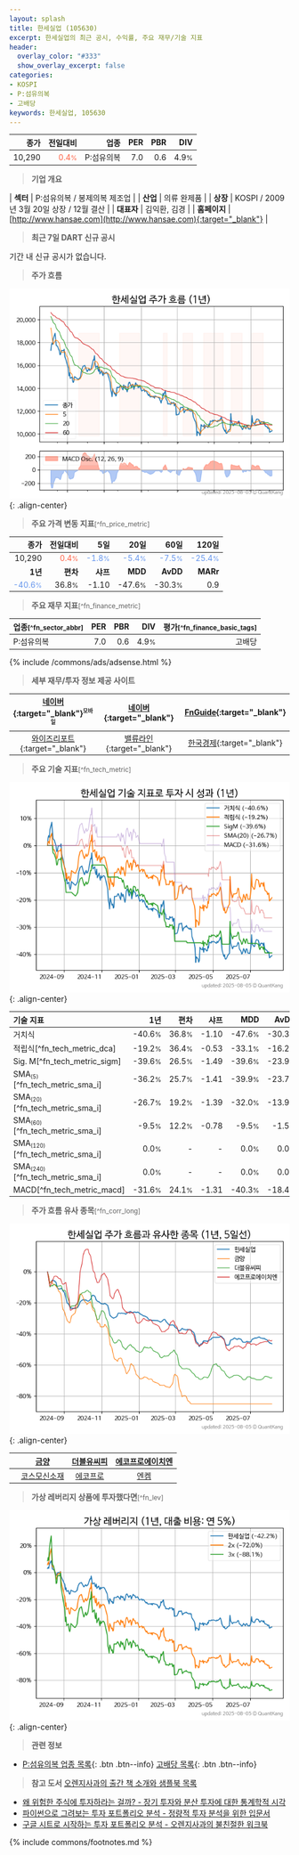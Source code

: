 ```yaml
---
layout: splash
title: 한세실업 (105630)
excerpt: 한세실업의 최근 공시, 수익률, 주요 재무/기술 지표
header:
  overlay_color: "#333"
  show_overlay_excerpt: false
categories:
- KOSPI
- P:섬유의복
- 고배당
keywords: 한세실업, 105630
---
```


| **종가** | **전일대비** | **업종** | **PER** | **PBR** | **DIV** |
| -------: | -----------: | -------: | ------: | ------: | ------: |
| 10,290 | <span style="color: tomato">0.4<small>%</small></span> | P:섬유의복 | 7.0 | 0.6 | 4.9<small>%</small> |

<!-- more -->


> **기업 개요**<a id="company"></a>

| <span style="white-space:nowrap;">**섹터**</span> | P:섬유의복 / 봉제의복 제조업 |
| <span style="white-space:nowrap;">**산업**</span> | 의류 완제품 |
| <span style="white-space:nowrap;">**상장**</span> | KOSPI / 2009년 3월 20일 상장 / 12월 결산 |
| <span style="white-space:nowrap;">**대표자**</span> | 김익환, 김경 |
| <span style="white-space:nowrap;">**홈페이지**</span> | [http://www.hansae.com](http://www.hansae.com){:target="_blank"} |


> **최근 7일 DART 신규 공시**<a id="dart"></a>

기간 내 신규 공시가 없습니다.


> **주가 흐름**<a id="price"></a>

![105630](/stock/images/105630.png){: .align-center}


> **주요 가격 변동 지표**<small>[^fn_price_metric]</small>

| **종가** | **전일대비** | **5일** | **20일** | **60일** | **120일** |
| -------: | -----------: | ------: | -------: | -------: | --------: |
| 10,290 | <span style="color: tomato">0.4<small>%</small></span> | <span style="color: cornflowerblue">-1.8<small>%</small></span> | <span style="color: cornflowerblue">-5.4<small>%</small></span> | <span style="color: cornflowerblue">-7.5<small>%</small></span> | <span style="color: cornflowerblue">-25.4<small>%</small></span> |
| **1년** | **편차** | **샤프** | **MDD** | **AvDD** | **MARr** |
| <span style="color: cornflowerblue">-40.6<small>%</small></span> | 36.8<small>%</small> | -1.10 | -47.6<small>%</small> | -30.3<small>%</small> | 0.9 |


> **주요 재무 지표**<small>[^fn_finance_metric]</small>

| **업종**<small>[^fn_sector_abbr]</small> | **PER** | **PBR** | **DIV** | **평가**<small>[^fn_finance_basic_tags]</small> |
| :--------------------------------------- | ------: | ------: | ------: | ----------------------------------------------: |
| P:섬유의복 | 7.0 | 0.6 | 4.9<small>%</small> | 고배당 |



{% include /commons/ads/adsense.html %}

> **세부 재무/투자 정보 제공 사이트**

| [네이버](https://m.stock.naver.com/domestic/stock/105630/finance/summary){:target="_blank"}<sup><small>모바일</small></sup> | [네이버](https://finance.naver.com/item/coinfo.naver?code=105630){:target="_blank"} | [FnGuide](https://comp.fnguide.com/SVO2/ASP/SVD_Invest.asp?gicode=A105630&MenuYn=Y){:target="_blank"} |
| :---: | :---: | :---: |
| [와이즈리포트](https://comp.wisereport.co.kr/company/c1040001.aspx?cmp_cd=105630){:target="_blank"} | [밸류라인](https://www.valueline.co.kr/finance/summary/105630){:target="_blank"} | [한국경제](https://markets.hankyung.com/stock/105630/financial-summary){:target="_blank"} |


> **주요 기술 지표**<small>[^fn_tech_metric]</small>


![105630](/stock/images/105630_tech.png){: .align-center}

| **기술 지표** | **1년** | **편차** | **샤프** | **MDD** | **AvDD** |
| :------------ | ------: | -----------: | -------: | ------: | -------: |
| 거치식 | -40.6<small>%</small> | 36.8<small>%</small> | -1.10 | -47.6<small>%</small> | -30.3<small>%</small> |
| 적립식[^fn_tech_metric_dca] | -19.2<small>%</small> | 36.4<small>%</small> | -0.53 | -33.1<small>%</small> | -16.2<small>%</small> |
| Sig. M[^fn_tech_metric_sigm] | -39.6<small>%</small> | 26.5<small>%</small> | -1.49 | -39.6<small>%</small> | -23.9<small>%</small> |
| SMA<small><sub>(5)</sub></small>[^fn_tech_metric_sma_i] | -36.2<small>%</small> | 25.7<small>%</small> | -1.41 | -39.9<small>%</small> | -23.7<small>%</small> |
| SMA<small><sub>(20)</sub></small>[^fn_tech_metric_sma_i] | -26.7<small>%</small> | 19.2<small>%</small> | -1.39 | -32.0<small>%</small> | -13.9<small>%</small> |
| SMA<small><sub>(60)</sub></small>[^fn_tech_metric_sma_i] | -9.5<small>%</small> | 12.2<small>%</small> | -0.78 | -9.5<small>%</small> | -1.5<small>%</small> |
| SMA<small><sub>(120)</sub></small>[^fn_tech_metric_sma_i] | 0.0<small>%</small> | - | - | 0.0<small>%</small> | 0.0<small>%</small> |
| SMA<small><sub>(240)</sub></small>[^fn_tech_metric_sma_i] | 0.0<small>%</small> | - | - | 0.0<small>%</small> | 0.0<small>%</small> |
| MACD[^fn_tech_metric_macd] | -31.6<small>%</small> | 24.1<small>%</small> | -1.31 | -40.3<small>%</small> | -18.4<small>%</small> |


> **주가 흐름 유사 종목**<a id="corr"></a><small>[^fn_corr_long]</small>

![105630](/stock/images/105630_corr.png){: .align-center}

|       | [금양](/001570/) | [더블유씨피](/393890/) | [에코프로에이치엔](/383310/) |
| :---: | :------------------------------------: | :------------------------------------: | :------------------------------------: |
|       | [코스모신소재](/005070/) | [에코프로](/086520/) | [엔켐](/348370/) |


> **가상 레버리지 상품에 투자했다면**<a id="2x"></a><small>[^fn_lev]</small>

![105630](/stock/images/105630_2x.png){: .align-center}


> **관련 정보**

- [P:섬유의복 업종 목록](/stats/sector/kospi_업종_섬유의복_종목/){: .btn .btn--info} [고배당 목록](/fn/fn_high_div/){: .btn .btn--info}

> **참고 도서** [오렌지사과의 출간 책 소개와 샘플북 목록](https://kongdori.tistory.com/691)

- [왜 위험한 주식에 투자하라는 걸까? - 장기 투자와 분산 투자에 대한 통계학적 시각](https://kongdori.tistory.com/421)
- [파이썬으로 그려보는 투자 포트폴리오 분석  - 정량적 투자 분석을 위한 입문서](https://kongdori.tistory.com/643)
- [구글 시트로 시작하는 투자 포트폴리오 분석 - 오렌지사과의 불친절한 워크북](https://kongdori.tistory.com/449)


{% include commons/footnotes.md %}